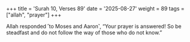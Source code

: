+++
title = 'Surah 10, Verses 89'
date = '2025-08-27'
weight = 89
tags = ["allah", "prayer"]
+++

Allah responded ˹to Moses and Aaron˺, “Your prayer is answered! So be steadfast and do not follow the way of those who do not know.”